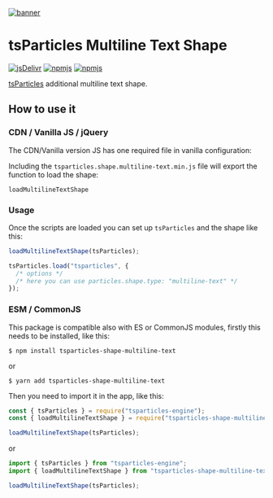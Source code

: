 [![banner](https://particles.js.org/images/banner3.png)](https://particles.js.org)

# tsParticles Multiline Text Shape

[![jsDelivr](https://data.jsdelivr.com/v1/package/npm/tsparticles-shape-multiline-text/badge)](https://www.jsdelivr.com/package/npm/tsparticles-shape-multiline-text)
[![npmjs](https://badge.fury.io/js/tsparticles-shape-multiline-text.svg)](https://www.npmjs.com/package/tsparticles-shape-multiline-text)
[![npmjs](https://img.shields.io/npm/dt/tsparticles-shape-multiline-text)](https://www.npmjs.com/package/tsparticles-shape-multiline-text)

[tsParticles](https://github.com/matteobruni/tsparticles) additional multiline text shape.

## How to use it

### CDN / Vanilla JS / jQuery

The CDN/Vanilla version JS has one required file in vanilla configuration:

Including the `tsparticles.shape.multiline-text.min.js` file will export the function to load the shape:

```text
loadMultilineTextShape
```

### Usage

Once the scripts are loaded you can set up `tsParticles` and the shape like this:

```javascript
loadMultilineTextShape(tsParticles);

tsParticles.load("tsparticles", {
  /* options */
  /* here you can use particles.shape.type: "multiline-text" */
});
```

### ESM / CommonJS

This package is compatible also with ES or CommonJS modules, firstly this needs to be installed, like this:

```shell
$ npm install tsparticles-shape-multiline-text
```

or

```shell
$ yarn add tsparticles-shape-multiline-text
```

Then you need to import it in the app, like this:

```javascript
const { tsParticles } = require("tsparticles-engine");
const { loadMultilineTextShape } = require("tsparticles-shape-multiline-text");

loadMultilineTextShape(tsParticles);
```

or

```javascript
import { tsParticles } from "tsparticles-engine";
import { loadMultilineTextShape } from "tsparticles-shape-multiline-text";

loadMultilineTextShape(tsParticles);
```
